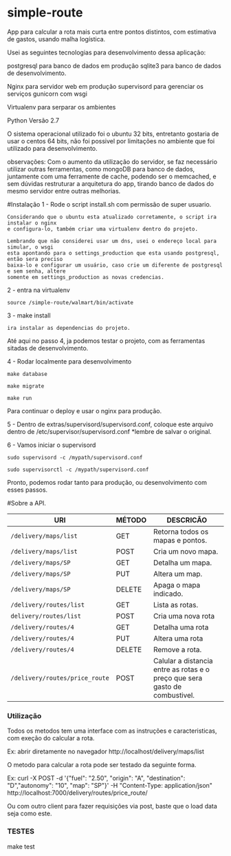 # simple-route
App para calcular a rota mais curta entre pontos distintos, com estimativa de gastos, usando malha logística.


Usei as seguintes tecnologias para desenvolvimento dessa aplicação:

postgresql para banco de dados em produção
sqlite3 para banco de dados de desenvolvimento.

Nginx para servidor web em produção
supervisord para gerenciar os serviços
gunicorn com wsgi

Virtualenv para serparar os ambientes

Python Versão 2.7

O sistema operacional utilizado foi o ubuntu 32 bits, entretanto gostaria de usar o centos 64 bits, não foi possivel por limitações no ambiente que foi utilizado para desenvolvimento.

observações: Com o aumento da utilização do servidor, se faz necessário utilizar outras ferramentas, como mongoDB para banco de dados,
             juntamente com uma ferramente de cache, podendo ser o memcached, e sem dúvidas restruturar a arquitetura do app, tirando 
             banco de dados do mesmo servidor entre outras melhorias.


#Instalação
1 - Rode o script install.sh com permissão de super usuario.
    
    Considerando que o ubuntu esta atualizado corretamente, o script ira instalar o nginx 
    e configura-lo, também criar uma virtualenv dentro do projeto.

    Lembrando que não considerei usar um dns, usei o endereço local para simular, o wsgi 
    esta apontando para o settings_production que esta usando postgresql, então sera preciso
    baixa-lo e configurar um usuário, caso crie um diferente de postgresql e sem senha, altere 
    somente em settings_production as novas credencias.

2 - entra na virtualenv

	source /simple-route/walmart/bin/activate

3 - make install

	ira instalar as dependencias do projeto.


Até aqui no passo 4, ja podemos testar o projeto, com as ferramentas sitadas de desenvolvimento.

4 - Rodar localmente para desenvolvimento 

	make database
	
	make migrate
	
	make run

Para continuar o deploy e usar o nginx para produção.

5 - Dentro de extras/supervisord/supervisord.conf, coloque
    este arquivo dentro de /etc/supervisor/supervisord.conf
    *lembre de salvar o original.

6 - Vamos iniciar o supervisord 
	
	sudo supervisord -c /mypath/supervisord.conf

	sudo supervisorctl -c /mypath/supervisord.conf 

Pronto, podemos rodar tanto para produção, ou desenvolvimento com esses passos.


#Sobre a API.


| URI            			           | MÉTODO | DESCRICÃO        		                                                                                                                     |
|--------------------------------------|--------|--------------------------------------------------------------------------------------------------------------------------------------------|
| `/delivery/maps/list`          		           | GET    | Retorna todos os mapas e pontos.                                                                                           |
| `/delivery/maps/list`            | POST    | Cria um novo mapa.                                                                           |
| `/delivery/maps/SP`          		           | GET   | Detalha um mapa.                                                                                                                     |
| `/delivery/maps/SP`            | PUT | Altera um map.                                                                |
| `/delivery/maps/SP`                 | DELETE   | Apaga o mapa indicado.                                                                                    |
| `/delivery/routes/list`           | GET | Lista as rotas.                                                                    |
| `delivery/routes/list` 				           | POST    | Cria uma nova rota                                                                                        |
| `/delivery/routes/4`                   | GET    | Detalha uma rota                                                                         |
| `/delivery/routes/4`        | PUT   | Altera uma rota |
| `/delivery/routes/4`                      | DELETE | Remove a rota.                                                                                                      |
| `/delivery/routes/price_route` | POST    | Calular a distancia entre as rotas e o preço que sera gasto de combustivel.           |



### Utilização

Todos os metodos tem uma interface com as instruções e caracteristicas, com exeção do calcular a rota.

Ex: abrir diretamente no navegador http://localhost/delivery/maps/list 

O metodo para calcular a rota pode ser testado da seguinte forma.

Ex: curl -X POST -d '{"fuel": "2.50", "origin": "A", "destination": "D","autonomy": "10", "map": "SP"}'  -H "Content-Type: application/json" http://localhost:7000/delivery/routes/price_route/

Ou com outro client para fazer requisições via post, baste que o load data seja como este.


### TESTES

make test
